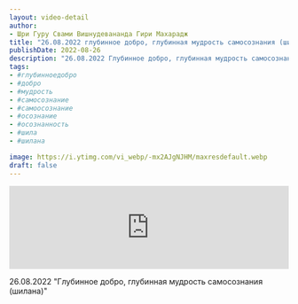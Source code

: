 ```yaml
---
layout: video-detail
author:
- Шри Гуру Свами Вишнудевананда Гири Махарадж
title: "26.08.2022 глубинное добро, глубинная мудрость самосознания (шилана)"
publishDate: 2022-08-26
description: "26.08.2022 Глубинное добро, глубинная мудрость самосознания (шилана)"
tags: 
- #глубинноедобро
- #добро
- #мудрость
- #самосознание
- #самоосознание
- #осознание
- #осознанность
- #шила
- #шилана

image: https://i.ytimg.com/vi_webp/-mx2AJgNJHM/maxresdefault.webp
draft: false
---
```


<iframe width="100%" src="https://www.youtube.com/embed/-mx2AJgNJHM" frameborder="0" allowfullscreen=""></iframe> 

 26.08.2022 "Глубинное добро, глубинная мудрость самосознания (шилана)"

  

 